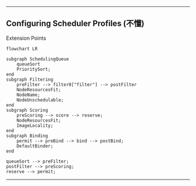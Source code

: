

---

## Configuring Scheduler Profiles (不懂)

Extension Points 

```mermaid
flowchart LR

subgraph SchedulingQueue
    queueSort
    PrioritySort;
end
subgraph Filtering
    preFilter --> filter0["filter"] --> postFilter
    NodeResourcesFit;
    NodeName;
    NodeUnschedulable;
end
subgraph Scoring
    preScoring --> score --> reserve;
    NodeResourcesFit;
    ImageLocality;
end
subgraph Binding
    permit --> preBind --> bind --> postBind;
    DefaultBinder;
end

queueSort --> preFilter;
postFilter --> preScoring;
reserve --> permit;
```

---